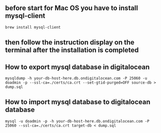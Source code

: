 ## before start for Mac OS you have to install mysql-client
    brew install mysql-client
  
 ## then follow the instruction display on the terminal after the installation is completed

## How to export mysql database in digitalocean
    mysqldump -h your-db-host-here.db.ondigitalocean.com -P 25060 -u doadmin -p --ssl-ca=./certs/ca.crt --set-gtid-purged=OFF source-db > dump.sql
  
 ## How to import mysql database to digitalocean database
    mysql -u doadmin -p -h your-db-host-here.db.ondigitalocean.com -P 25060 --ssl-ca=./certs/ca.crt target-db < dump.sql
